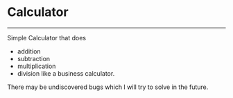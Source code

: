 # Calculator 
---
Simple Calculator that does 
- addition
- subtraction
- multiplication
- division
like a business calculator.

There may be undiscovered bugs which I will try to solve in the future. 
